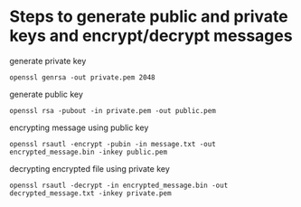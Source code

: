 # Steps to generate public and private keys and encrypt/decrypt messages

generate private key

```openssl genrsa -out private.pem 2048```

generate public key

```openssl rsa -pubout -in private.pem -out public.pem```

encrypting message using public key

```openssl rsautl -encrypt -pubin -in message.txt -out encrypted_message.bin -inkey public.pem``` 

decrypting encrypted file using private key

```openssl rsautl -decrypt -in encrypted_message.bin -out decrypted_message.txt -inkey private.pem```
